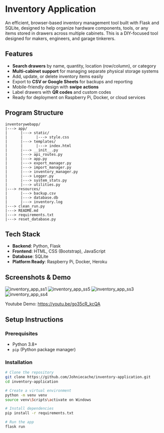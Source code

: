 # Inventory Application

An efficient, browser-based inventory management tool built with Flask and SQLite, designed to help organize hardware components, tools, or any items stored in drawers across multiple cabinets. This is a DIY-focused tool designed for makers, engineers, and garage tinkerers.

## Features

- **Search drawers** by name, quantity, location (row/column), or category
- **Multi-cabinet support** for managing separate physical storage systems
- Add, update, or delete inventory items easily
- Export to **CSV or Google Sheets** for backups and reporting
- Mobile-friendly design with **swipe actions**
- Label drawers with **QR codes** and custom codes
- Ready for deployment on Raspberry Pi, Docker, or cloud services

## Program Structure

```
inventorywebapp/
|---> app/
|      |---> static/
|      |      |---> style.css
|      |---> templates/
|      |      |---> index.html
|      |---> __init__.py
|      |---> api_routes.py
|      |---> app.py
|      |---> export_manager.py
|      |---> import_manager.py
|      |---> inventory_manager.py
|      |---> Logger.py
|      |---> system_stats.py
|      |---> utilities.py
|---> resources/
|      |---> backup.csv
|      |---> database.db
|      |---> inventory.log
|---> clean_run.py
|---> README.md
|---> requirements.txt
|---> reset_database.py
```

## Tech Stack

- **Backend**: Python, Flask
- **Frontend**: HTML, CSS (Bootstrap), JavaScript
- **Database**: SQLite
- **Platform Ready**: Raspberry Pi, Docker, Heroku

## Screenshots & Demo
![inventory_app_ss1](https://github.com/user-attachments/assets/781801f2-3968-4930-8527-aff73c715ae6)
![inventory_app_ss5](https://github.com/user-attachments/assets/a9a29fd1-53fb-4e4e-adc3-8750f935af12)
![inventory_app_ss3](https://github.com/user-attachments/assets/a083ff93-e715-4c37-a232-6aeffd692eea)
![inventory_app_ss4](https://github.com/user-attachments/assets/ebc37eb1-d121-4e5b-8e7e-dee0a4344778)

Youtube Demo: https://youtu.be/go35cR_kcQA



## Setup Instructions

### Prerequisites

- Python 3.8+
- `pip` (Python package manager)

### Installation

```bash
# Clone the repository
git clone https://github.com/Johniecache/inventory-application.git
cd inventory-application

# Create a virtual environment
python -m venv venv
source venv\Scripts\activate on Windows

# Install dependencies
pip install -r requirements.txt

# Run the app
flask run
